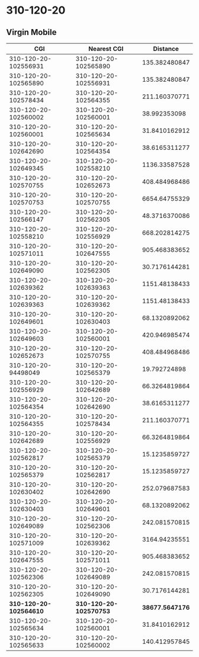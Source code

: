 # 310-120-20
## Virgin Mobile


| CGI | Nearest CGI | Distance |
|-----|-------------|----------|
| 310-120-20-102556931 | 310-120-20-102565890 | 135.382480847 |
| 310-120-20-102565890 | 310-120-20-102556931 | 135.382480847 |
| 310-120-20-102578434 | 310-120-20-102564355 | 211.160370771 |
| 310-120-20-102560002 | 310-120-20-102560001 | 38.992353098 |
| 310-120-20-102560001 | 310-120-20-102565634 | 31.8410162912 |
| 310-120-20-102642690 | 310-120-20-102564354 | 38.6165311277 |
| 310-120-20-102649345 | 310-120-20-102558210 | 1136.33587528 |
| 310-120-20-102570755 | 310-120-20-102652673 | 408.484968486 |
| 310-120-20-102570753 | 310-120-20-102570755 | 6654.64755329 |
| 310-120-20-102566147 | 310-120-20-102562305 | 48.3716370086 |
| 310-120-20-102558210 | 310-120-20-102556929 | 668.202814275 |
| 310-120-20-102571011 | 310-120-20-102647555 | 905.468383652 |
| 310-120-20-102649090 | 310-120-20-102562305 | 30.7176144281 |
| 310-120-20-102639362 | 310-120-20-102639363 | 1151.48138433 |
| 310-120-20-102639363 | 310-120-20-102639362 | 1151.48138433 |
| 310-120-20-102649601 | 310-120-20-102630403 | 68.1320892062 |
| 310-120-20-102649603 | 310-120-20-102560001 | 420.946985474 |
| 310-120-20-102652673 | 310-120-20-102570755 | 408.484968486 |
| 310-120-20-94498049 | 310-120-20-102565379 | 19.792724898 |
| 310-120-20-102556929 | 310-120-20-102642689 | 66.3264819864 |
| 310-120-20-102564354 | 310-120-20-102642690 | 38.6165311277 |
| 310-120-20-102564355 | 310-120-20-102578434 | 211.160370771 |
| 310-120-20-102642689 | 310-120-20-102556929 | 66.3264819864 |
| 310-120-20-102562817 | 310-120-20-102565379 | 15.1235859727 |
| 310-120-20-102565379 | 310-120-20-102562817 | 15.1235859727 |
| 310-120-20-102630402 | 310-120-20-102642690 | 252.079687583 |
| 310-120-20-102630403 | 310-120-20-102649601 | 68.1320892062 |
| 310-120-20-102649089 | 310-120-20-102562306 | 242.081570815 |
| 310-120-20-102571009 | 310-120-20-102639362 | 3164.94235551 |
| 310-120-20-102647555 | 310-120-20-102571011 | 905.468383652 |
| 310-120-20-102562306 | 310-120-20-102649089 | 242.081570815 |
| 310-120-20-102562305 | 310-120-20-102649090 | 30.7176144281 |
| **310-120-20-102564610** | **310-120-20-102570753** | **38677.5647176** |
| 310-120-20-102565634 | 310-120-20-102560001 | 31.8410162912 |
| 310-120-20-102565633 | 310-120-20-102560002 | 140.412957845 |
